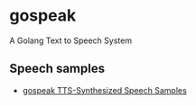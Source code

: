 # gospeak
A Golang Text to Speech System

## Speech samples

- [gospeak TTS-Synthesized Speech Samples](https://github.com/neurlang/gospeak/wiki/TTS-Synthesized-Speech-Samples)
